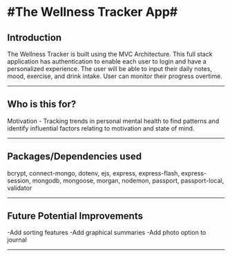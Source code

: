 #The Wellness Tracker App#
===

## Introduction

The Wellness Tracker is built using the MVC Architecture. This full stack application has authentication to enable each user to login and have a personalized experience. The user will be able to input their daily notes, mood, exercise, and drink intake. User can monitor their progress overtime. 

---

## Who is this for?

Motivation - Tracking trends in personal mental health to find patterns and identify influential factors relating to motivation and state of mind.

---

## Packages/Dependencies used

bcrypt, connect-mongo, dotenv, ejs, express, express-flash, express-session, mongodb, mongoose, morgan, nodemon, passport, passport-local, validator

---

## Future Potential Improvements

  -Add sorting features
  -Add graphical summaries
  -Add photo option to journal

---
